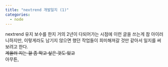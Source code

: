 ```yaml
---
title: "nextrend 개발일지 (1)"
categories:
  - node
---
```


nextrend 유지 보수를 한지 거의 2년이 다되어가는 시점에 이런 글을 쓰는게 참 아이러니하지만, 이렇게라도 남기지 않으면 했던 작업들이 희미해져갈 것만 같아서 일지를 써보려고 한다. <br>
~~게을러 지는 걸 좀 막고 싶은 것도 있고~~ <br>
아무튼, 
